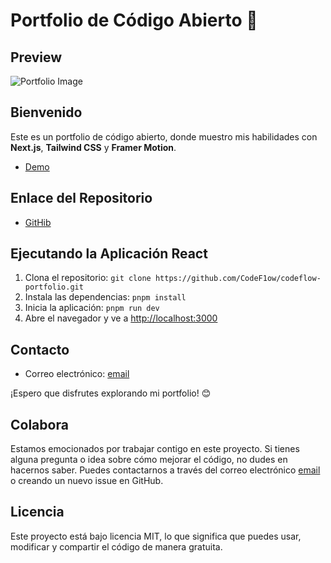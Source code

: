 # Portfolio de Código Abierto 🚀

**Preview**
------------------------

![Portfolio Image](https://i.imgur.com/MvF894k.png)

**Bienvenido**
----------------
Este es un portfolio de código abierto, donde muestro mis habilidades con **Next.js**, **Tailwind CSS** y **Framer Motion**.

* [Demo](https://flowportfolio.netlify.app/)

**Enlace del Repositorio**
-------------------------

* [GitHib](https://github.com/CodeF1ow/codeflow-portfolio)



**Ejecutando la Aplicación React**
-------------------------------

1. Clona el repositorio: `git clone https://github.com/CodeF1ow/codeflow-portfolio.git`
2. Instala las dependencias: `pnpm install`
3. Inicia la aplicación: `pnpm run dev`
4. Abre el navegador y ve a [http://localhost:3000](http://localhost:3000)

**Contacto**
----------

* Correo electrónico: [email](contacto@codef1ow.es)

¡Espero que disfrutes explorando mi portfolio! 😊

**Colabora**
-------------------------

Estamos emocionados por trabajar contigo en este proyecto. Si tienes alguna pregunta o idea sobre cómo mejorar el código, no dudes en hacernos saber. Puedes contactarnos a través del correo electrónico [email](contacto@codef1ow.es) o creando un nuevo issue en GitHub.
 
**Licencia**
------------

Este proyecto está bajo licencia MIT, lo que significa que puedes usar, modificar y compartir el código de manera gratuita.
